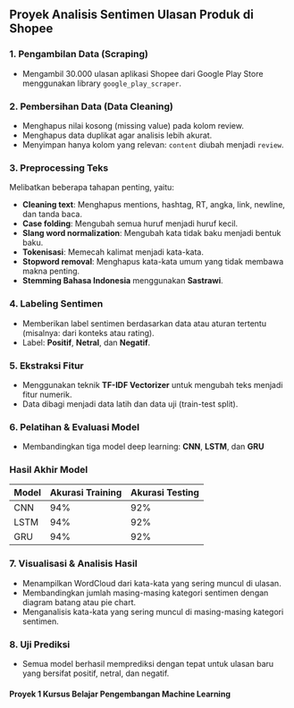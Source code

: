 ## Proyek Analisis Sentimen Ulasan Produk di Shopee  

### 1. **Pengambilan Data (Scraping)**
- Mengambil 30.000 ulasan aplikasi Shopee dari Google Play Store menggunakan library `google_play_scraper`.

### 2. **Pembersihan Data (Data Cleaning)**
- Menghapus nilai kosong (missing value) pada kolom review.
- Menghapus data duplikat agar analisis lebih akurat.
- Menyimpan hanya kolom yang relevan: `content` diubah menjadi `review`.

### 3. **Preprocessing Teks**
Melibatkan beberapa tahapan penting, yaitu:
- **Cleaning text**: Menghapus mentions, hashtag, RT, angka, link, newline, dan tanda baca.
- **Case folding**: Mengubah semua huruf menjadi huruf kecil.
- **Slang word normalization**: Mengubah kata tidak baku menjadi bentuk baku.
- **Tokenisasi**: Memecah kalimat menjadi kata-kata.
- **Stopword removal**: Menghapus kata-kata umum yang tidak membawa makna penting.
- **Stemming Bahasa Indonesia** menggunakan **Sastrawi**.

### 4. **Labeling Sentimen**
- Memberikan label sentimen berdasarkan data atau aturan tertentu (misalnya: dari konteks atau rating).
- Label: **Positif**, **Netral**, dan **Negatif**.

### 5. **Ekstraksi Fitur**
- Menggunakan teknik **TF-IDF Vectorizer** untuk mengubah teks menjadi fitur numerik.
- Data dibagi menjadi data latih dan data uji (train-test split).

### 6. **Pelatihan & Evaluasi Model**
- Membandingkan tiga model deep learning: **CNN**, **LSTM**, dan **GRU**

### Hasil Akhir Model

| Model | Akurasi Training | Akurasi Testing |
|-------|------------------|-----------------|
| CNN   | 94%              | 92%             |
| LSTM  | 94%              | 92%             |
| GRU   | 94%              | 92%             |

### 7. **Visualisasi & Analisis Hasil**
- Menampilkan WordCloud dari kata-kata yang sering muncul di ulasan.
- Membandingkan jumlah masing-masing kategori sentimen dengan diagram batang atau pie chart.
- Menganalisis kata-kata yang sering muncul di masing-masing kategori sentimen.


### 8. Uji Prediksi
- Semua model berhasil memprediksi dengan tepat untuk ulasan baru yang bersifat positif, netral, dan negatif.




#### Proyek 1 Kursus Belajar Pengembangan Machine Learning
